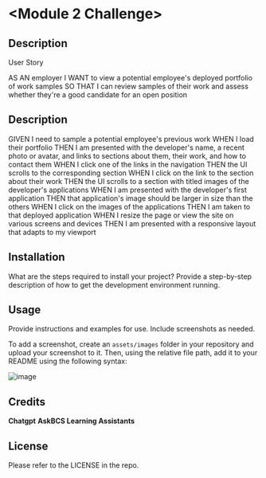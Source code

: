 # <Module 2 Challenge>

## Description

User Story

AS AN employer
I WANT to view a potential employee's deployed portfolio of work samples
SO THAT I can review samples of their work and assess whether they're a good candidate for an open position

## Description
GIVEN I need to sample a potential employee's previous work
WHEN I load their portfolio
THEN I am presented with the developer's name, a recent photo or avatar, and links to sections about them, their work, and how to contact them
WHEN I click one of the links in the navigation
THEN the UI scrolls to the corresponding section
WHEN I click on the link to the section about their work
THEN the UI scrolls to a section with titled images of the developer's applications
WHEN I am presented with the developer's first application
THEN that application's image should be larger in size than the others
WHEN I click on the images of the applications
THEN I am taken to that deployed application
WHEN I resize the page or view the site on various screens and devices
THEN I am presented with a responsive layout that adapts to my viewport

## Installation

What are the steps required to install your project? Provide a step-by-step description of how to get the development environment running.

## Usage

Provide instructions and examples for use. Include screenshots as needed.

To add a screenshot, create an `assets/images` folder in your repository and upload your screenshot to it. Then, using the relative file path, add it to your README using the following syntax:

![image](https://github.com/carlosamorales/Module2-Challenge/assets/7796766/c2a73a4f-3575-4713-a78c-db8f59cce45b)


## Credits
**Chatgpt**
**AskBCS Learning Assistants**

## License

Please refer to the LICENSE in the repo.
